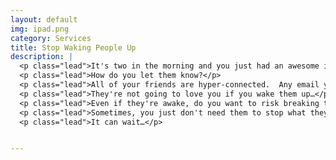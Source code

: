```yaml
---
layout: default
img: ipad.png
category: Services
title: Stop Waking People Up
description: |
  <p class="lead">It's two in the morning and you just had an awesome idea that you think your friend will love, but, frankly, it's not so awesome that you want to wake them up with it. </p>
  <p class="lead">How do you let them know?</p>
  <p class="lead">All of your friends are hyper-connected.  Any email you send might sound an alert on their phone, their tablet and even through the speakers of the computer they forgot to shut down.</p>
  <p class="lead">They're not going to love you if you wake them up…</p>
  <p class="lead">Even if they're awake, do you want to risk breaking their concentration at a critical moment?</p>
  <p class="lead">Sometimes, you just don't need them to stop what they're doing to read your message.  </p>
  <p class="lead">It can wait…</p>


---
```

